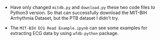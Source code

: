 

+ Have only changed `mitdb.py` and `download.py` these two code files to Python3 version. So that can successfully download the MIT-BIH Arrhythmia Dataset, but the PTB dataset I didn't try.

+ The `MIT-BIH ECG Read Example.ipynb` can see some examples for extracting ECG data by using `wfdb-python` package.
